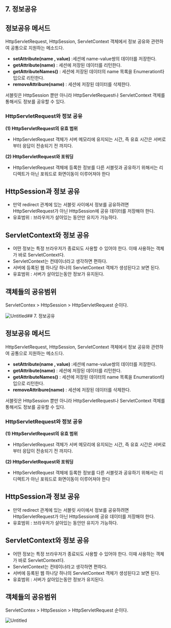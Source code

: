 ## 7. 정보공유

## 정보공유 메서드

HttpServletRequest, HttpSession, ServletContext 객체에서 정보 공유와 관련하여 공통으로 지원하는 메소드다.

- **setAttribute(name , value)** :세션에 name-value쌍의 데이터를 저장한다.
- **getAttribute(name)** : 세션에 저장된 데이터를 리턴한다.
- **getAttributeNames()** : 세션에 저장된 데이터의 name 목록을 Enumeration타입으로 리턴한다.
- **removeAttribure(name)** : 세션에 저장된 데이터를 삭제한다.

서블릿은 HttpSession 뿐만 아니라 HttpServletRequest나 ServletContext 객체를 통해서도 정보를 공유할 수 있다.

### **HttpServletRequest와 정보 공유**

**(1) HttpServletRequest의 유효 범위**

- HttpServletRequest 객체가 서버 메모리에 유지되는 시간, 즉 유효 시간은 서버로부터 응답이 전송되기 전 까지다.

**(2) HttpServletRequest와 포워딩**

- HttpServletRequest 객체에 등록한 정보를 다른 서블릿과 공유하기 위해서는 리디렉트가 아닌 포워드로 화면이동이 이루어져야 한다

## **HttpSession과 정보 공유**

- 만약 redirect 관계에 있는 서블릿 사이에서 정보를 공유하려면 HttpServletRequest가 아닌 HttpSession에 공유 데이터를 저장해야 한다.
- 유효범위 : 브라우저가 살아있는 동안만 유지가 가능하다.

## **ServletContext와 정보 공유**

- 어떤 정보는 특정 브라우저가 종료되도 사용할 수 있어야 한다. 이때 사용하는 객체가 바로 ServletContext다.
- ServletContext는 컨테이너라고 생각하면 편하다.
- 서버에 등록된 웹 하나당 하나의 ServletContext 객체가 생성된다고 보면 된다.
- 유효범위 : 서버가 살아있는동안 정보가 유지된다.

## 객체들의 공유범위

ServletContex > HttpSession > HttpServletRequest 순이다.

![Untitled](https://s3-us-west-2.amazonaws.com/secure.notion-static.com/257bc5e7-89d4-44bb-8041-7d104272d8cc/Untitled.png)## 7. 정보공유

## 정보공유 메서드

HttpServletRequest, HttpSession, ServletContext 객체에서 정보 공유와 관련하여 공통으로 지원하는 메소드다.

- **setAttribute(name , value)** :세션에 name-value쌍의 데이터를 저장한다.
- **getAttribute(name)** : 세션에 저장된 데이터를 리턴한다.
- **getAttributeNames()** : 세션에 저장된 데이터의 name 목록을 Enumeration타입으로 리턴한다.
- **removeAttribure(name)** : 세션에 저장된 데이터를 삭제한다.

서블릿은 HttpSession 뿐만 아니라 HttpServletRequest나 ServletContext 객체를 통해서도 정보를 공유할 수 있다.

### **HttpServletRequest와 정보 공유**

**(1) HttpServletRequest의 유효 범위**

- HttpServletRequest 객체가 서버 메모리에 유지되는 시간, 즉 유효 시간은 서버로부터 응답이 전송되기 전 까지다.

**(2) HttpServletRequest와 포워딩**

- HttpServletRequest 객체에 등록한 정보를 다른 서블릿과 공유하기 위해서는 리디렉트가 아닌 포워드로 화면이동이 이루어져야 한다

## **HttpSession과 정보 공유**

- 만약 redirect 관계에 있는 서블릿 사이에서 정보를 공유하려면 HttpServletRequest가 아닌 HttpSession에 공유 데이터를 저장해야 한다.
- 유효범위 : 브라우저가 살아있는 동안만 유지가 가능하다.

## **ServletContext와 정보 공유**

- 어떤 정보는 특정 브라우저가 종료되도 사용할 수 있어야 한다. 이때 사용하는 객체가 바로 ServletContext다.
- ServletContext는 컨테이너라고 생각하면 편하다.
- 서버에 등록된 웹 하나당 하나의 ServletContext 객체가 생성된다고 보면 된다.
- 유효범위 : 서버가 살아있는동안 정보가 유지된다.

## 객체들의 공유범위

ServletContex > HttpSession > HttpServletRequest 순이다.

![Untitled](https://s3-us-west-2.amazonaws.com/secure.notion-static.com/257bc5e7-89d4-44bb-8041-7d104272d8cc/Untitled.png)
